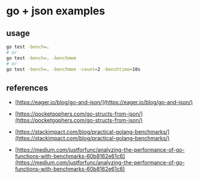 # go + json examples

## usage

```bash
go test -bench=.
# or
go test -bench=. -benchmem
# or
go test -bench=. -benchmem -count=2 -benchtime=10s
```

## references

- [https://eager.io/blog/go-and-json/](https://eager.io/blog/go-and-json/)
- [https://pocketgophers.com/go-structs-from-json/](https://pocketgophers.com/go-structs-from-json/)

- [https://stackimpact.com/blog/practical-golang-benchmarks/](https://stackimpact.com/blog/practical-golang-benchmarks/)
- [https://medium.com/justforfunc/analyzing-the-performance-of-go-functions-with-benchmarks-60b8162e61c6](https://medium.com/justforfunc/analyzing-the-performance-of-go-functions-with-benchmarks-60b8162e61c6)